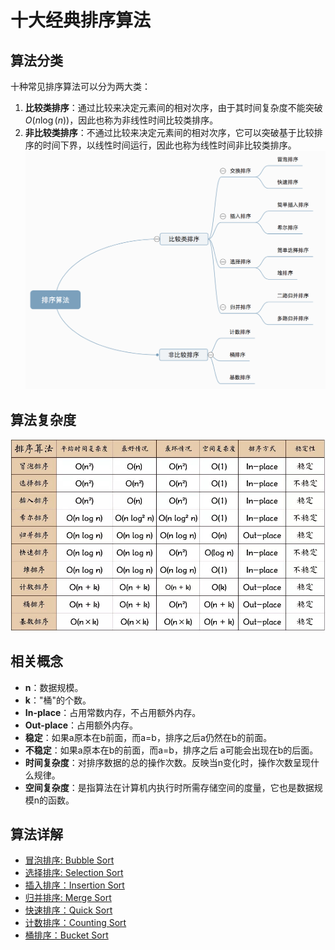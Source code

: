 # 十大经典排序算法

## 算法分类
十种常见排序算法可以分为两大类：

1. **比较类排序**：通过比较来决定元素间的相对次序，由于其时间复杂度不能突破$O(n\log(n))$，因此也称为非线性时间比较类排序。
2. **非比较类排序**：不通过比较来决定元素间的相对次序，它可以突破基于比较排序的时间下界，以线性时间运行，因此也称为线性时间非比较类排序。
![](https://github.com/pchen12567/picture_store/blob/master/Algorithm/algorithm_sort_02.png?raw=true) 

## 算法复杂度
![](https://github.com/pchen12567/picture_store/blob/master/Algorithm/algorithm_sort_01.jpeg?raw=true)

## 相关概念
- **n**：数据规模。
- **k**："桶"的个数。
- **In-place**：占用常数内存，不占用额外内存。
- **Out-place**：占用额外内存。
- **稳定**：如果a原本在b前面，而a=b，排序之后a仍然在b的前面。
- **不稳定**：如果a原本在b的前面，而a=b，排序之后 a可能会出现在b的后面。
- **时间复杂度**：对排序数据的总的操作次数。反映当n变化时，操作次数呈现什么规律。
- **空间复杂度**：是指算法在计算机内执行时所需存储空间的度量，它也是数据规模n的函数。

## 算法详解
- [冒泡排序: Bubble Sort](https://github.com/pchen12567/Leetcode/tree/master/Algorithm_Sort/BubbleSort)
- [选择排序: Selection Sort](https://github.com/pchen12567/Leetcode/tree/master/Algorithm_Sort/SelectionSort)
- [插入排序：Insertion Sort](https://github.com/pchen12567/Leetcode/tree/master/Algorithm_Sort/InsertionSort)
- [归并排序: Merge Sort](https://github.com/pchen12567/Leetcode/tree/master/Algorithm_Sort/MergeSort)
- [快速排序：Quick Sort](https://github.com/pchen12567/Leetcode/tree/master/Algorithm_Sort/QuickSort)
- [计数排序：Counting Sort](https://github.com/pchen12567/Leetcode/tree/master/Algorithm_Sort/CountingSort)
- [桶排序：Bucket Sort](https://github.com/pchen12567/Leetcode/tree/master/Algorithm_Sort/BucketSort)
